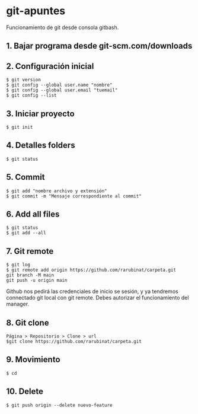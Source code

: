 # git-apuntes
Funcionamiento de git desde consola gitbash.

## 1. Bajar programa desde git-scm.com/downloads
## 2. Configuración inicial
```
$ git version
$ git config --global user.name "nombre"
$ git config --global user.email "tuemail"
$ git config --list
````
## 3. Iniciar proyecto
```
$ git init 
```
## 4. Detalles folders
```
$ git status
```
## 5. Commit
```
$ git add "nombre archivo y extensión"
$ git commit -m "Mensaje correspondiente al commit"
```
## 6. Add all files
```
$ git status
$ git add --all
```
## 7. Git remote
```
$ git log
$ git remote add origin https://github.com/rarubinat/carpeta.git
git branch -M main
git push -u origin main
```
Github nos pedirá las credenciales de inicio se sesión, y ya tendremos connectado git local con git remote. Debes autorizar el funcionamiento del manager.
## 8. Git clone
```
Página > Repositorio > Clone > url
$git clone https://github.com/rarubinat/carpeta.git
```
## 9. Movimiento
```
$ cd
```
## 10. Delete
```
$ git push origin --delete nuevo-feature
```
